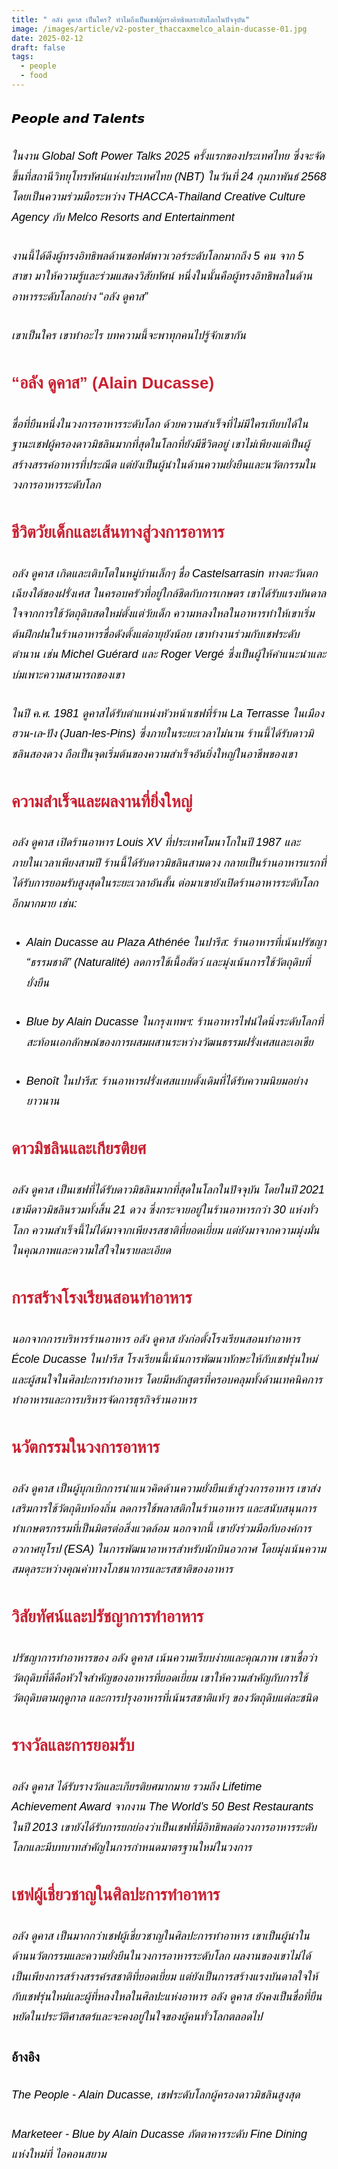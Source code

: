 ```yaml
---
title: " อลัง ดูคาส เป็นใคร? ทำไมถึงเป็นเชฟผู้ทรงอิทธิพลระดับโลกในปัจจุบัน"
image: /images/article/v2-poster_thaccaxmelco_alain-ducasse-01.jpg
date: 2025-02-12
draft: false
tags:
  - people
  - food
---
```

<style>
    body {
        color: black;
    }

    h3 {
        color: #ca2031;
        font-family: "IBM Plex Sans Thai", sans-serif;
        font-weight: bold;
        font-size: 26px;
        line-height: 1.8;
    }

    h4 {
        color: black;
        font-family: "IBM Plex Sans Thai", sans-serif;
        font-weight: bold;
        font-size: 20px;
        line-height: 1.8;
    }

h5 {
        color: black;
        font-family: "sarabun", sans-serif;
        font-weight: lighter;
        font-size: 18px;
        line-height: 1.8;
    }
</style>


#### **𝙋𝙚𝙤𝙥𝙡𝙚 𝙖𝙣𝙙 𝙏𝙖𝙡𝙚𝙣𝙩𝙨**

##### ในงาน Global Soft Power Talks 2025 ครั้งแรกของประเทศไทย ซึ่งจะจัดขึ้นที่สถานีวิทยุโทรทัศน์แห่งประเทศไทย (NBT) ในวันที่ 24 กุมภาพันธ์ 2568 โดยเป็นความร่วมมือระหว่าง THACCA-Thailand Creative Culture Agency กับ Melco Resorts and Entertainment  

##### งานนี้ได้ดึงผู้ทรงอิทธิพลด้านซอฟต์พาวเวอร์ระดับโลกมากถึง 5 คน จาก 5 สาขา มาให้ความรู้และร่วมแสดงวิสัยทัศน์ หนึ่งในนั้นคือผู้ทรงอิทธิพลในด้านอาหารระดับโลกอย่าง “อลัง ดูคาส” 

##### เขาเป็นใคร เขาทำอะไร บทความนี้จะพาทุกคนไปรู้จักเขากัน

### **“อลัง ดูคาส” (Alain Ducasse)**

##### ชื่อที่ยืนหนึ่งในวงการอาหารระดับโลก ด้วยความสำเร็จที่ไม่มีใครเทียบได้ในฐานะเชฟผู้ครองดาวมิชลินมากที่สุดในโลกที่ยังมีชีวิตอยู่ เขาไม่เพียงแต่เป็นผู้สร้างสรรค์อาหารที่ประณีต แต่ยังเป็นผู้นำในด้านความยั่งยืนและนวัตกรรมในวงการอาหารระดับโลก

### **ชีวิตวัยเด็กและเส้นทางสู่วงการอาหาร**

##### อลัง ดูคาส เกิดและเติบโตในหมู่บ้านเล็กๆ ชื่อ Castelsarrasin ทางตะวันตกเฉียงใต้ของฝรั่งเศส ในครอบครัวที่อยู่ใกล้ชิดกับการเกษตร เขาได้รับแรงบันดาลใจจากการใช้วัตถุดิบสดใหม่ตั้งแต่วัยเด็ก ความหลงใหลในอาหารทำให้เขาเริ่มต้นฝึกฝนในร้านอาหารชื่อดังตั้งแต่อายุยังน้อย เขาทำงานร่วมกับเชฟระดับตำนาน เช่น Michel Guérard และ Roger Vergé ซึ่งเป็นผู้ให้คำแนะนำและบ่มเพาะความสามารถของเขา

##### ในปี ค.ศ. 1981 ดูคาสได้รับตำแหน่งหัวหน้าเชฟที่ร้าน La Terrasse ในเมืองฮวน-เล-ปัง (Juan-les-Pins) ซึ่งภายในระยะเวลาไม่นาน ร้านนี้ได้รับดาวมิชลินสองดวง ถือเป็นจุดเริ่มต้นของความสำเร็จอันยิ่งใหญ่ในอาชีพของเขา

### **ความสำเร็จและผลงานที่ยิ่งใหญ่**

##### อลัง ดูคาส เปิดร้านอาหาร Louis XV ที่ประเทศโมนาโกในปี 1987 และภายในเวลาเพียงสามปี ร้านนี้ได้รับดาวมิชลินสามดวง กลายเป็นร้านอาหารแรกที่ได้รับการยอมรับสูงสุดในระยะเวลาอันสั้น ต่อมาเขายังเปิดร้านอาหารระดับโลกอีกมากมาย เช่น:

* ##### Alain Ducasse au Plaza Athénée ในปารีส: ร้านอาหารที่เน้นปรัชญา “ธรรมชาติ” (Naturalité) ลดการใช้เนื้อสัตว์ และมุ่งเน้นการใช้วัตถุดิบที่ยั่งยืน
* ##### Blue by Alain Ducasse ในกรุงเทพฯ: ร้านอาหารไฟน์ไดนิ่งระดับโลกที่สะท้อนเอกลักษณ์ของการผสมผสานระหว่างวัฒนธรรมฝรั่งเศสและเอเชีย
* ##### Benoît ในปารีส: ร้านอาหารฝรั่งเศสแบบดั้งเดิมที่ได้รับความนิยมอย่างยาวนาน

### **ดาวมิชลินและเกียรติยศ**

##### อลัง ดูคาส เป็นเชฟที่ได้รับดาวมิชลินมากที่สุดในโลกในปัจจุบัน โดยในปี 2021 เขามีดาวมิชลินรวมทั้งสิ้น 21 ดวง ซึ่งกระจายอยู่ในร้านอาหารกว่า 30 แห่งทั่วโลก ความสำเร็จนี้ไม่ได้มาจากเพียงรสชาติที่ยอดเยี่ยม แต่ยังมาจากความมุ่งมั่นในคุณภาพและความใส่ใจในรายละเอียด

### **การสร้างโรงเรียนสอนทำอาหาร**

##### นอกจากการบริหารร้านอาหาร อลัง ดูคาส ยังก่อตั้งโรงเรียนสอนทำอาหาร École Ducasse ในปารีส โรงเรียนนี้เน้นการพัฒนาทักษะให้กับเชฟรุ่นใหม่และผู้สนใจในศิลปะการทำอาหาร โดยมีหลักสูตรที่ครอบคลุมทั้งด้านเทคนิคการทำอาหารและการบริหารจัดการธุรกิจร้านอาหาร

### **นวัตกรรมในวงการอาหาร**

##### อลัง ดูคาส เป็นผู้บุกเบิกการนำแนวคิดด้านความยั่งยืนเข้าสู่วงการอาหาร เขาส่งเสริมการใช้วัตถุดิบท้องถิ่น ลดการใช้พลาสติกในร้านอาหาร และสนับสนุนการทำเกษตรกรรมที่เป็นมิตรต่อสิ่งแวดล้อม นอกจากนี้ เขายังร่วมมือกับองค์การอวกาศยุโรป (ESA) ในการพัฒนาอาหารสำหรับนักบินอวกาศ โดยมุ่งเน้นความสมดุลระหว่างคุณค่าทางโภชนาการและรสชาติของอาหาร

### **วิสัยทัศน์และปรัชญาการทำอาหาร**

##### ปรัชญาการทำอาหารของ อลัง ดูคาส เน้นความเรียบง่ายและคุณภาพ เขาเชื่อว่าวัตถุดิบที่ดีคือหัวใจสำคัญของอาหารที่ยอดเยี่ยม เขาให้ความสำคัญกับการใช้วัตถุดิบตามฤดูกาล และการปรุงอาหารที่เน้นรสชาติแท้ๆ ของวัตถุดิบแต่ละชนิด

### **รางวัลและการยอมรับ**

##### อลัง ดูคาส ได้รับรางวัลและเกียรติยศมากมาย รวมถึง Lifetime Achievement Award จากงาน The World’s 50 Best Restaurants ในปี 2013 เขายังได้รับการยกย่องว่าเป็นเชฟที่มีอิทธิพลต่อวงการอาหารระดับโลกและมีบทบาทสำคัญในการกำหนดมาตรฐานใหม่ในวงการ

### **เชฟผู้เชี่ยวชาญในศิลปะการทำอาหาร**

##### อลัง ดูคาส เป็นมากกว่าเชฟผู้เชี่ยวชาญในศิลปะการทำอาหาร เขาเป็นผู้นำในด้านนวัตกรรมและความยั่งยืนในวงการอาหารระดับโลก ผลงานของเขาไม่ได้เป็นเพียงการสร้างสรรค์รสชาติที่ยอดเยี่ยม แต่ยังเป็นการสร้างแรงบันดาลใจให้กับเชฟรุ่นใหม่และผู้ที่หลงใหลในศิลปะแห่งอาหาร อลัง ดูคาส ยังคงเป็นชื่อที่ยืนหยัดในประวัติศาสตร์และจะคงอยู่ในใจของผู้คนทั่วโลกตลอดไป

#### **อ้างอิง**

##### The People - Alain Ducasse, เชฟระดับโลกผู้ครองดาวมิชลินสูงสุด

##### Marketeer - Blue by Alain Ducasse ภัตตาคารระดับ Fine Dining แห่งใหม่ที่ ไอคอนสยาม
